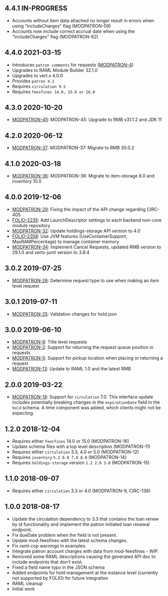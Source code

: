 ## 4.4.1 IN-PROGRESS

 * Accounts without item data attached no longer result in errors when using "includeCharges" flag (MODPATRON-59)
 * Accounts now include correct accrual date when using the "includeCharges" flag (MODPATRON-62)

## 4.4.0 2021-03-15

* Introduces `patron comments` for requests ([MODPATRON-4](https://issues.folio.org/browse/MODPATRON-4))
* Upgrades to RAML Module Builder 32.1.0
* Upgrades to vert.x 4.0.0
* Provides `patron 4.2`
* Requires `circulation 9.5`
* Requires `feesfines 14.0, 15.0 or 16.0`


## 4.3.0 2020-10-20
 * [MODPATRON-45](https://issues.folio.org/browse/MODPATRON-45): MODPATRON-45: Upgrade to RMB v31.1.2 and JDK 11

## 4.2.0 2020-06-12
 * [MODPATRON-37](https://issues.folio.org/browse/MODPATRON-37): MODPATRON-37: Migrate to RMB 30.0.2

## 4.1.0 2020-03-18
 * [MODPATRON-36](https://issues.folio.org/browse/MODPATRON-36): MODPATRON-36: Migrate to item-storage 8.0 and inventory 10.0

## 4.0.0 2019-12-06
 * [MODPATRON-29](https://issues.folio.org/browse/MODPATRON-29): Fixing the impact of the API change regarding CIRC-405
 * [FOLIO-2235](https://issues.folio.org/browse/FOLIO-2235): Add LaunchDescriptor settings to each backend non-core module repository
 * [MODPATRON-32](https://issues.folio.org/browse/MODPATRON-32): Update holdings-storage API version to 4.0
 * [FOLIO-2358](https://issues.folio.org/browse/FOLIO-2358): Use JVM features (UseContainerSupport, MaxRAMPercentage) to manage container memory
 * [MODPATRON-34](https://issues.folio.org/browse/MODPATRON-34): Implement Cancel Requests, updated RMB version to 29.1.0 and vertx-junit version to 3.8.4
 
## 3.0.2 2019-07-25
 * [MODPATRON-26](https://issues.folio.org/browse/MODPATRON-26): Determine request type to use when
   making an item level request

## 3.0.1 2019-07-11
 * [MODPATRON-25](https://issues.folio.org/browse/MODPATRON-25): Validation changes for hold.json

## 3.0.0 2019-06-10
 * [MODPATRON-8](https://issues.folio.org/browse/MODPATRON-8): Title level requests
 * [MODPATRON-2](https://issues.folio.org/browse/MODPATRON-2): Support for returning the request queue position in requests
 * [MODPATRON-5](https://issues.folio.org/browse/MODPATRON-5): Support for pickup location when placing or returning a request
 * [MODPATRON-13](https://issues.folio.org/browse/MODPATRON-13): Update to RAML 1.0 and the latest RMB

## 2.0.0 2019-03-22
 * [MODPATRON-18](https://issues.folio.org/browse/MODPATRON-18): Support for
   `circulation` 7.0. This interface update includes potentially breaking
    changes in the `expirationDate` field in the `hold` schema. A time
    component was added, which clients might not be expecting.

## 1.2.0 2018-12-04
 * Requires either `feesfines` 14.0 or 15.0 (MODPATRON-16)
 * Update schema files with a top level description (MODPATRON-11)
 * Requires either `circulation` 3.3, 4.0 or 5.0 (MODPATRON-12)
 * Requires `inventory` `5.2 6.0 7.0 8.0` (MODPATRON-14)
 * Requires `holdings-storage` version `1.2 2.0 3.0` (MODPATRON-15)

## 1.1.0 2018-09-07
 * Requires either `circulation` 3.3 or 4.0 (MODPATRON-9, CIRC-136)

## 1.0.0 2018-08-17
 * Update the circulation dependency to 3.3 that contains the loan renew by id
   functionality and implement the patron initiated loan renewal endpoint.
 * Fix dueDate problem when the field is not present.
 * Update mod-feesfines with the latest schema changes.
 * Fix raml-cop warnings in examples.
 * Integrate patron account charges with data from mod-feesfines - WIP.
 * Removed some RAML descriptions causing the generated API doc to include
   endpoints that don't exist.
 * Fixed a field name typo in the JSON schema
 * Added endpoints for hold management at the instance level (currently not
   supported by FOLIO) for future integration
 * RAML cleanup
 * Initial work
